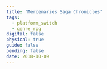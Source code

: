 ```yaml
---
title: 'Mercenaries Saga Chronicles'
tags:
  - platform_switch
  - genre_rpg
digital: false
physical: true
guide: false
pending: false
date: 2018-10-09
---
```

